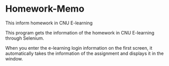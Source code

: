 # Homework-Memo
This inform homework in CNU E-learning

This program gets the information of the homework in CNU E-learning through Selenium.

When you enter the e-learning login information on the first screen, 
it automatically takes the information of the assignment and displays it in the window.
